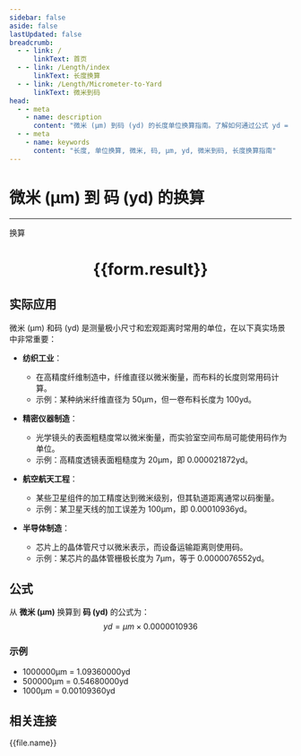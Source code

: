```yaml
---
sidebar: false
aside: false
lastUpdated: false
breadcrumb:
  - - link: /
      linkText: 首页
  - - link: /Length/index
      linkText: 长度换算
  - - link: /Length/Micrometer-to-Yard
      linkText: 微米到码
head:
  - - meta
    - name: description
      content: "微米 (μm) 到码 (yd) 的长度单位换算指南。了解如何通过公式 yd = μm × 0.0000010936 换算为码。"
  - - meta
    - name: keywords
      content: "长度, 单位换算, 微米, 码, μm, yd, 微米到码, 长度换算指南"
---
```

# 微米 (μm) 到 码 (yd) 的换算
---
<script setup>
import { onMounted, reactive, inject, ref } from 'vue'
import { NButton, NForm, NFormItem, NInput, NInputNumber, NSelect, NCard, useMessage,NGrid ,NGi } from 'naive-ui'
import { defineClientComponent } from 'vitepress'
import { Length } from '../../files';

const convert = inject('convert')

const form = reactive({
  number: null,
  result: '',
})

const convertHandler = () => {
  if (form.number !== null && !isNaN(form.number)) {
    const convertedValue = parseFloat(form.number) * 0.0000010936
    form.result = `${form.number}μm = ${convertedValue.toFixed(8)}yd`
  } else {
    form.result = '请输入有效的数值。'
  }
}
</script>

<n-form size="large" :model="form">
  <n-form-item label="微米 (μm)">
    <n-input-number v-model:value="form.number" placeholder="输入微米" style="width: 100%" />
  </n-form-item>
  <n-form-item>
    <n-button type="primary" @click="convertHandler" block>换算</n-button>
  </n-form-item>
</n-form>

<n-card  embedded :bordered="false" hoverable>
  <div  style="text-align:center">
    <h1>{{form.result}}</h1>
  </div>
</n-card>

## 实际应用

微米 (μm) 和码 (yd) 是测量极小尺寸和宏观距离时常用的单位，在以下真实场景中非常重要：

- **纺织工业**：
  - 在高精度纤维制造中，纤维直径以微米衡量，而布料的长度则常用码计算。
  - 示例：某种纳米纤维直径为 50μm，但一卷布料长度为 100yd。

- **精密仪器制造**：
  - 光学镜头的表面粗糙度常以微米衡量，而实验室空间布局可能使用码作为单位。
  - 示例：高精度透镜表面粗糙度为 20μm，即 0.000021872yd。

- **航空航天工程**：
  - 某些卫星组件的加工精度达到微米级别，但其轨道距离通常以码衡量。
  - 示例：某卫星天线的加工误差为 100μm，即 0.00010936yd。

- **半导体制造**：
  - 芯片上的晶体管尺寸以微米表示，而设备运输距离则使用码。
  - 示例：某芯片的晶体管栅极长度为 7μm，等于 0.0000076552yd。

## 公式

从 **微米 (μm)** 换算到 **码 (yd)** 的公式为：
$$ yd = μm \times 0.0000010936 $$

### 示例
- 1000000μm = 1.09360000yd
- 500000μm = 0.54680000yd
- 1000μm = 0.00109360yd

## 相关连接
<n-grid x-gap="12" :cols="4">
  <n-gi v-for="(file, index) in Length" :key="index">
    <n-button
      text
      tag="a"
      :href="file.path"
      type="primary"
    >
      {{file.name}}
    </n-button>
  </n-gi>
</n-grid>